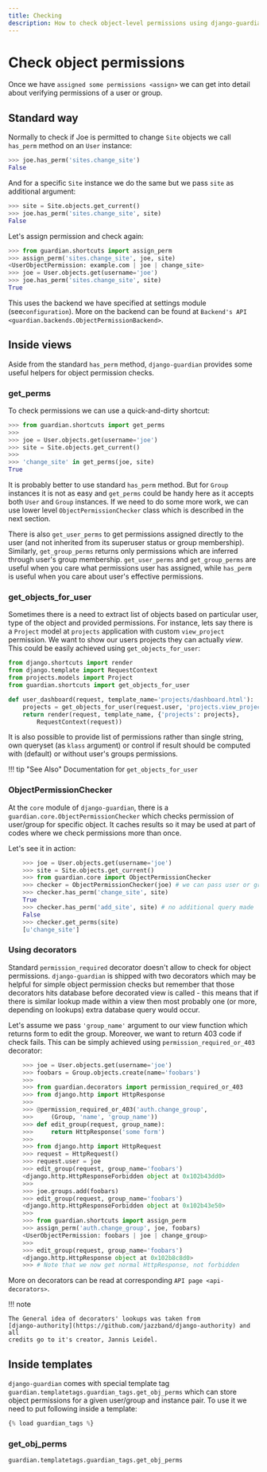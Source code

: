 ```yaml
---
title: Checking
description: How to check object-level permissions using django-guardian.
---
```


# Check object permissions

Once we have `assigned some permissions <assign>` we can get into detail
about verifying permissions of a user or group.

## Standard way

Normally to check if Joe is permitted to change `Site` objects we call
`has_perm` method on an `User` instance:

```python
>>> joe.has_perm('sites.change_site')
False
```

And for a specific `Site` instance we do the same but we pass `site` as
additional argument:

```python
>>> site = Site.objects.get_current()
>>> joe.has_perm('sites.change_site', site)
False
```

Let's assign permission and check again:

```python
>>> from guardian.shortcuts import assign_perm
>>> assign_perm('sites.change_site', joe, site)
<UserObjectPermission: example.com | joe | change_site>
>>> joe = User.objects.get(username='joe')
>>> joe.has_perm('sites.change_site', site)
True
```

This uses the backend we have specified at settings module (see`configuration`).
More on the backend can be found at
`Backend's API <guardian.backends.ObjectPermissionBackend>`.

## Inside views

Aside from the standard `has_perm` method, `django-guardian` provides
some useful helpers for object permission checks.

### get_perms

To check permissions we can use a quick-and-dirty shortcut:

```python
>>> from guardian.shortcuts import get_perms
>>>
>>> joe = User.objects.get(username='joe')
>>> site = Site.objects.get_current()
>>>
>>> 'change_site' in get_perms(joe, site)
True
```

It is probably better to use standard `has_perm` method. But for `Group`
instances it is not as easy and `get_perms` could be handy here as it
accepts both `User` and `Group` instances. If we need to do some more
work, we can use lower level `ObjectPermissionChecker` class which is
described in the next section.

There is also `get_user_perms` to get permissions assigned directly to
the user (and not inherited from its superuser status or group
membership). Similarly, `get_group_perms` returns only permissions which
are inferred through user's group membership. `get_user_perms` and
`get_group_perms` are useful when you care what permissions user has
assigned, while `has_perm` is useful when you care about user's
effective permissions.

### get_objects_for_user

Sometimes there is a need to extract list of objects based on particular
user, type of the object and provided permissions. For instance, lets
say there is a `Project` model at `projects` application with custom
`view_project` permission. We want to show our users projects they can
actually *view*. This could be easily achieved using
`get_objects_for_user`:

``` python
from django.shortcuts import render
from django.template import RequestContext
from projects.models import Project
from guardian.shortcuts import get_objects_for_user

def user_dashboard(request, template_name='projects/dashboard.html'):
    projects = get_objects_for_user(request.user, 'projects.view_project')
    return render(request, template_name, {'projects': projects},
        RequestContext(request))
```

It is also possible to provide list of permissions rather than single
string, own queryset (as `klass` argument) or control if result should
be computed with (default) or without user's groups permissions.

!!! tip "See Also"
    Documentation for `get_objects_for_user`

### ObjectPermissionChecker

At the `core` module of `django-guardian`, there is a
`guardian.core.ObjectPermissionChecker`
which checks permission of user/group for specific object. It caches
results so it may be used at part of codes where we check permissions
more than once.

Let's see it in action:

```python
    >>> joe = User.objects.get(username='joe')
    >>> site = Site.objects.get_current()
    >>> from guardian.core import ObjectPermissionChecker
    >>> checker = ObjectPermissionChecker(joe) # we can pass user or group
    >>> checker.has_perm('change_site', site)
    True
    >>> checker.has_perm('add_site', site) # no additional query made
    False
    >>> checker.get_perms(site)
    [u'change_site']
```

### Using decorators

Standard `permission_required` decorator doesn't allow to check for
object permissions. `django-guardian` is shipped with two decorators
which may be helpful for simple object permission checks but remember
that those decorators hits database before decorated view is called -
this means that if there is similar lookup made within a view then most
probably one (or more, depending on lookups) extra database query would
occur.

Let's assume we pass `'group_name'` argument to our view function which
returns form to edit the group. Moreover, we want to return 403 code if
check fails. This can be simply achieved using
`permission_required_or_403` decorator:

```python
    >>> joe = User.objects.get(username='joe')
    >>> foobars = Group.objects.create(name='foobars')
    >>>
    >>> from guardian.decorators import permission_required_or_403
    >>> from django.http import HttpResponse
    >>>
    >>> @permission_required_or_403('auth.change_group',
    >>>     (Group, 'name', 'group_name'))
    >>> def edit_group(request, group_name):
    >>>     return HttpResponse('some form')
    >>>
    >>> from django.http import HttpRequest
    >>> request = HttpRequest()
    >>> request.user = joe
    >>> edit_group(request, group_name='foobars')
    <django.http.HttpResponseForbidden object at 0x102b43dd0>
    >>>
    >>> joe.groups.add(foobars)
    >>> edit_group(request, group_name='foobars')
    <django.http.HttpResponseForbidden object at 0x102b43e50>
    >>>
    >>> from guardian.shortcuts import assign_perm
    >>> assign_perm('auth.change_group', joe, foobars)
    <UserObjectPermission: foobars | joe | change_group>
    >>>
    >>> edit_group(request, group_name='foobars')
    <django.http.HttpResponse object at 0x102b8c8d0>
    >>> # Note that we now get normal HttpResponse, not forbidden
```

More on decorators can be read at corresponding
`API page <api-decorators>`.

!!! note

    The General idea of decorators' lookups was taken from
    [django-authority](https://github.com/jazzband/django-authority) and all
    credits go to it's creator, Jannis Leidel.

## Inside templates

`django-guardian` comes with special template tag
`guardian.templatetags.guardian_tags.get_obj_perms`
which can store object permissions for a given user/group
and instance pair. To use it we need to put following inside a
template:

```python
{% load guardian_tags %}
```

### get_obj_perms

```python
guardian.templatetags.guardian_tags.get_obj_perms
```
